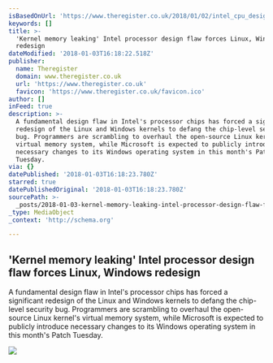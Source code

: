 ```yaml
---
isBasedOnUrl: 'https://www.theregister.co.uk/2018/01/02/intel_cpu_design_flaw/'
keywords: []
title: >-
  'Kernel memory leaking' Intel processor design flaw forces Linux, Windows
  redesign
dateModified: '2018-01-03T16:18:22.518Z'
publisher:
  name: Theregister
  domain: www.theregister.co.uk
  url: 'https://www.theregister.co.uk'
  favicon: 'https://www.theregister.co.uk/favicon.ico'
author: []
inFeed: true
description: >-
  A fundamental design flaw in Intel's processor chips has forced a significant
  redesign of the Linux and Windows kernels to defang the chip-level security
  bug. Programmers are scrambling to overhaul the open-source Linux kernel's
  virtual memory system, while Microsoft is expected to publicly introduce
  necessary changes to its Windows operating system in this month's Patch
  Tuesday.
via: {}
datePublished: '2018-01-03T16:18:23.780Z'
starred: true
datePublishedOriginal: '2018-01-03T16:18:23.780Z'
sourcePath: >-
  _posts/2018-01-03-kernel-memory-leaking-intel-processor-design-flaw-forces-l.md
_type: MediaObject
_context: 'http://schema.org'

---
```

<article style=""><h1>'Kernel memory leaking' Intel processor design flaw forces Linux, Windows redesign</h1><p>A fundamental design flaw in Intel's processor chips has forced a significant redesign of the Linux and Windows kernels to defang the chip-level security bug. Programmers are scrambling to overhaul the open-source Linux kernel's virtual memory system, while Microsoft is expected to publicly introduce necessary changes to its Windows operating system in this month's Patch Tuesday.</p><img src="https://regmedia.co.uk/2016/02/03/malware_45656768.jpg?x=1200&amp;y=794" /></article>